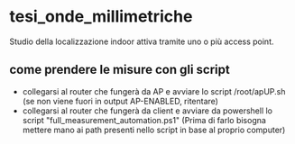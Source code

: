 # tesi_onde_millimetriche
Studio della localizzazione indoor attiva tramite uno o più access point.

## come prendere le misure con gli script
* collegarsi al router che fungerà da AP e avviare lo script /root/apUP.sh (se non viene fuori in output AP-ENABLED, ritentare)
* collegarsi al router che fungerà da client e avviare da powershell lo script "full_measurement_automation.ps1" (Prima di farlo bisogna mettere mano ai path presenti nello script in base al proprio computer)
